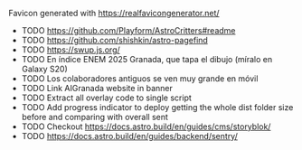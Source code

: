 Favicon generated with https://realfavicongenerator.net/

- TODO https://github.com/Playform/AstroCritters#readme
- TODO https://github.com/shishkin/astro-pagefind
- TODO https://swup.js.org/
- TODO En índice ENEM 2025 Granada, que tapa el dibujo (míralo en Galaxy S20)
- TODO Los colaboradores antiguos se ven muy grande en móvil
- TODO Link AIGranada website in banner
- TODO Extract all overlay code to single script
- TODO Add progress indicator to deploy getting the whole dist folder size
  before and comparing with overall sent
- TODO Checkout https://docs.astro.build/en/guides/cms/storyblok/
- TODO https://docs.astro.build/en/guides/backend/sentry/

